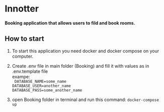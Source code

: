# Innotter


#### Booking application that allows users to fild and book rooms.


## How to start

1. To start this application you need docker and docker compose on your computer.

2. Create .env file in main folder (Booking) and fill it with values as in .env.template file<br>exampe:<br>`` DATABASE_NAME=some_name``
<br>``DATABASE_USER=another_name``
<br>``DATABASE_PASS=some_another_name``<br>

3. open Booking folder in terminal and run this command:
`` docker-compose up ``

